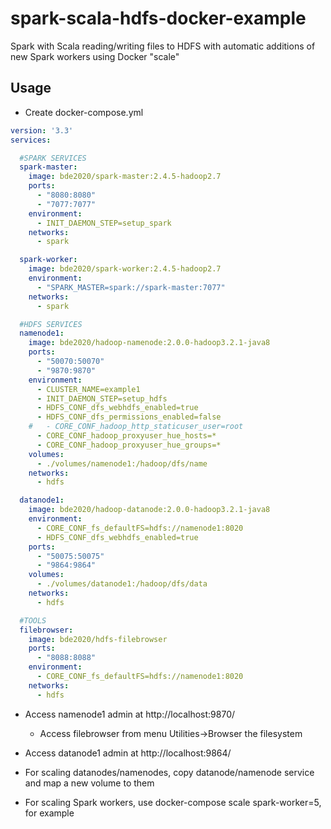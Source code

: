 # spark-scala-hdfs-docker-example
Spark with Scala reading/writing files to HDFS with automatic additions of new Spark workers using Docker "scale"

## Usage

* Create docker-compose.yml

```yml
version: '3.3'
services:

  #SPARK SERVICES
  spark-master:
    image: bde2020/spark-master:2.4.5-hadoop2.7
    ports:
      - "8080:8080"
      - "7077:7077"
    environment:
      - INIT_DAEMON_STEP=setup_spark
    networks:
      - spark

  spark-worker:
    image: bde2020/spark-worker:2.4.5-hadoop2.7
    environment:
      - "SPARK_MASTER=spark://spark-master:7077"
    networks:
      - spark

  #HDFS SERVICES
  namenode1:
    image: bde2020/hadoop-namenode:2.0.0-hadoop3.2.1-java8
    ports:
      - "50070:50070"
      - "9870:9870"
    environment:
      - CLUSTER_NAME=example1
      - INIT_DAEMON_STEP=setup_hdfs
      - HDFS_CONF_dfs_webhdfs_enabled=true
      - HDFS_CONF_dfs_permissions_enabled=false
    #   - CORE_CONF_hadoop_http_staticuser_user=root
      - CORE_CONF_hadoop_proxyuser_hue_hosts=*
      - CORE_CONF_hadoop_proxyuser_hue_groups=*
    volumes:
      - ./volumes/namenode1:/hadoop/dfs/name
    networks:
      - hdfs

  datanode1:
    image: bde2020/hadoop-datanode:2.0.0-hadoop3.2.1-java8
    environment:
      - CORE_CONF_fs_defaultFS=hdfs://namenode1:8020
      - HDFS_CONF_dfs_webhdfs_enabled=true
    ports:
      - "50075:50075"
      - "9864:9864"
    volumes:
      - ./volumes/datanode1:/hadoop/dfs/data
    networks:
      - hdfs

  #TOOLS
  filebrowser:
    image: bde2020/hdfs-filebrowser
    ports:
      - "8088:8088"
    environment:
      - CORE_CONF_fs_defaultFS=hdfs://namenode1:8020
    networks:
      - hdfs
```

* Access namenode1 admin at http://localhost:9870/
  * Access filebrowser from menu Utilities->Browser the filesystem

* Access datanode1 admin at http://localhost:9864/

* For scaling datanodes/namenodes, copy datanode/namenode service and map a new volume to them

* For scaling Spark workers, use docker-compose scale spark-worker=5, for example

